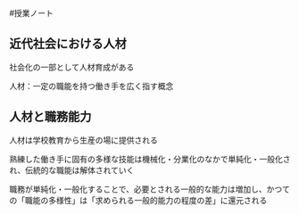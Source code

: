 #授業ノート 

## 近代社会における人材

社会化の一部として人材育成がある

人材：一定の職能を持つ働き手を広く指す概念

## 人材と職務能力

人材は学校教育から生産の場に提供される

熟練した働き手に固有の多様な技能は機械化・分業化のなかで単純化・一般化され、伝統的な職能は解体されていく

職務が単純化・一般化することで、必要とされる一般的な能力は増加し、かつての「職能の多様性」は「求められる一般的能力の程度の差」に還元される
